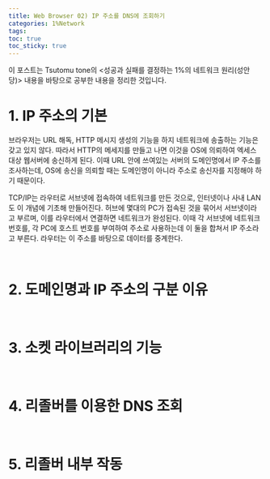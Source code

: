 ```yaml
---
title: Web Browser 02) IP 주소를 DNS에 조회하기
categories: 1%Network
tags: 
toc: true
toc_sticky: true
---
```


이 포스트는 Tsutomu tone의 <성공과 실패를 결정하는 1%의 네트워크 원리(성안당)> 내용을 바탕으로 공부한 내용을 정리한 것입니다. 

# **1. IP 주소의 기본**

브라우저는 URL 해독, HTTP 메시지 생성의 기능을 하지 네트워크에 송출하는 기능은 갖고 있지 않다. 따라서 HTTP의 메세지를 만들고 나면 이것을 OS에 의뢰하여 엑세스 대상 웹서버에 송신하게 된다. 이때 URL 안에 쓰여있는 서버의 도메인명에서 IP 주소를 조사하는데, OS에 송신을 의뢰할 때는 도메인명이 아니라 주소로 송신자를 지정해야 하기 때문이다.  

TCP/IP는 라우터로 서브넷에 접속하여 네트워크를 만든 것으로, 인터넷이나 사내 LAN도 이 개념에 기초해 만들어진다. 허브에 몇대의 PC가 접속된 것을 묶어서 서브넷이라고 부르며, 이를 라우터에서 연결하면 네트워크가 완성된다. 이때 각 서브넷에 네트워크 번호를, 각 PC에 호스트 번호를 부여하여 주소로 사용하는데 이 둘을 합쳐서 IP 주소라고 부른다. 라우터는 이 주소를 바탕으로 데이터를 중계한다.

<br/>

# **2. 도메인명과 IP 주소의 구분 이유**

<br/>

# **3. 소켓 라이브러리의 기능**

<br/>

# **4. 리졸버를 이용한 DNS 조회**

<br/>

# **5. 리졸버 내부 작동**
